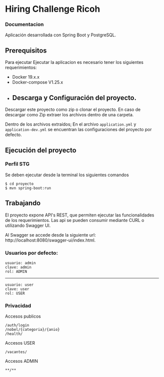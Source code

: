 # Hiring Challenge Ricoh

### Documentacion

Aplicación desarrollada con Spring Boot y PostgreSQL.

## Prerequisitos

Para ejecutar Ejecutar la aplicacion es necesario tener los siguientes requerimientos:

* Docker 19.x.x
* Docker-compose V1.25.x
* ## Descarga y Configuración del proyecto.

Descargar este proyecto como zip o clonar el proyecto. En caso de descargar como Zip extraer los archivos dentro de una
carpeta.

Dentro de los archivos extraídos;
En el archivo `application.yml` y `application-dev.yml` se encuentran las configuraciones del proyecto por defecto.

## Ejecución del proyecto

### Perfil STG

Se deben ejecutar desde la terminal los siguientes comandos

    $ cd proyecto
    $ mvn spring-boot:run

## Trabajando

El proyecto expone API's REST, que permiten ejecutar las funcionalidades de los requerimientos. Las api se pueden
consumir mediante CURL o utilizando Swagger UI.

Al Swagger se accede desde la siguiente url: http://localhost:8080/swagger-ui/index.html.

### Usuarios por defecto:

    usuario: admin
    clave: admin
    rol: ADMIN

***

    usuario: user
    clave: user
    rol: USER

### Privacidad

Accesos publicos

    /auth/login
    /nobel/{categoria}/{anio}
    /health/

Accesos USER

    /vacantes/

Accesos ADMIN

    **/**